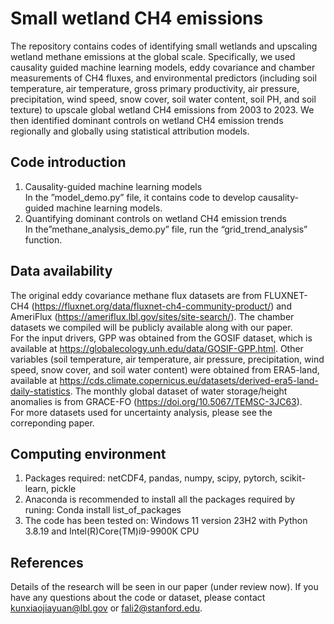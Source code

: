 # Small wetland CH4 emissions    
The repository contains codes of identifying small wetlands and upscaling wetland methane emissions at the global scale. Specifically, we used causality guided machine learning models, eddy covariance and chamber measurements of CH4 fluxes, and environmental predictors (including soil temperature, air temperature, gross primary productivity, air pressure, precipitation, wind speed, snow cover, soil water content, soil PH, and soil texture) to  upscale global wetland CH4 emissions from 2003 to 2023. We then identified dominant controls on wetland CH4 emission trends regionally and globally using statistical attribution models.  
## Code introduction
1)	Causality-guided machine learning models  
In the ”model_demo.py” file, it contains code to develop causality-guided machine learning models.    
2) Quantifying dominant controls on wetland CH4 emission trends  
In the”methane_analysis_demo.py” file, run the “grid_trend_analysis” function.  

## Data availability
The original eddy covariance methane flux datasets are from FLUXNET-CH4 (https://fluxnet.org/data/fluxnet-ch4-community-product/) and AmeriFlux (https://ameriflux.lbl.gov/sites/site-search/). The chamber datasets we compiled will be publicly available along with our paper.  
For the input drivers, GPP was obtained from the GOSIF dataset, which is available at https://globalecology.unh.edu/data/GOSIF-GPP.html. Other variables (soil temperature, air temperature, air pressure, precipitation, wind speed, snow cover, and soil water content) were obtained from ERA5-land, available at https://cds.climate.copernicus.eu/datasets/derived-era5-land-daily-statistics. The monthly global dataset of water storage/height anomalies is from GRACE-FO (https://doi.org/10.5067/TEMSC-3JC63).  
For more datasets used for uncertainty analysis, please see the correponding paper.

## Computing environment  
1) Packages required: netCDF4, pandas, numpy, scipy, pytorch, scikit-learn, pickle  
2) Anaconda is recommended to install all the packages required by runing: Conda install list_of_packages  
3) The code has been tested on: Windows 11 version 23H2 with Python 3.8.19 and Intel(R)Core(TM)i9-9900K CPU    

## References
Details of the research will be seen in our paper (under review now). If you have any questions about the code or dataset, please contact kunxiaojiayuan@lbl.gov or fali2@stanford.edu.

